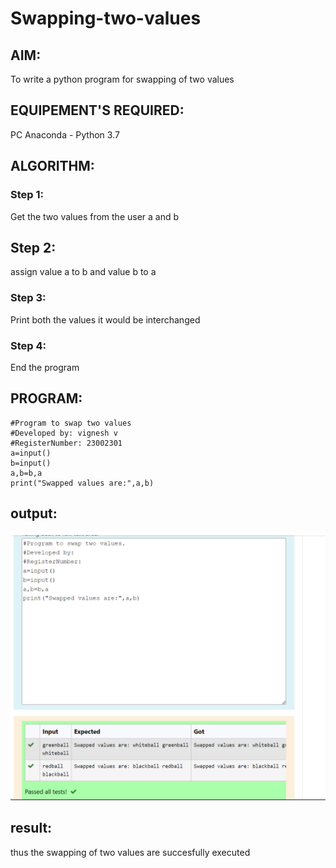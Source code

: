 # Swapping-two-values
## AIM:
To write a python program for swapping of two values
## EQUIPEMENT'S REQUIRED: 
PC
Anaconda - Python 3.7
## ALGORITHM: 
### Step 1:
Get the two values from the user a and b
##  Step 2:
assign value a to b and value b to a
### Step 3: 
Print both the values it would be interchanged
### Step 4: 
End the program
## PROGRAM:
```
#Program to swap two values
#Developed by: vignesh v
#RegisterNumber: 23002301
a=input()
b=input()
a,b=b,a
print("Swapped values are:",a,b)
```


## output:
![output](swap%20output.png)

## result:
thus the swapping of two values are succesfully executed


